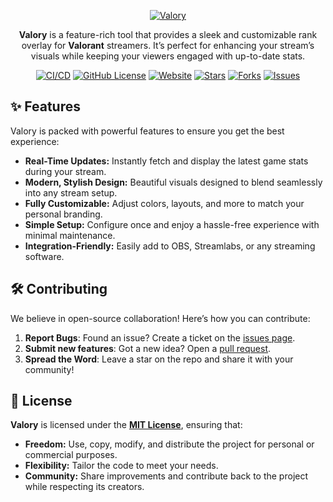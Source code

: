 <div align="center">

[![Valory](https://github.com/haxgun/Valory/raw/v2/.media/header.png)](https://overlay.haxgun.ru/)

**Valory** is a feature-rich tool that provides a sleek and customizable rank overlay for **Valorant** streamers.
It’s perfect for enhancing your stream’s visuals while keeping your viewers engaged with up-to-date stats.

[![CI/CD](https://github.com/haxgun/valory/actions/workflows/master.yml/badge.svg?labelColor=green&logo=x&logoColor=white&style=flat-square)](https://github.com/haxgun/valory/actions/workflows/master.yml)
[![GitHub License](https://img.shields.io/github/license/haxgun/valory?color=green)](https://github.com/haxgun/valory/blob/main/LICENSE)
[![Website](https://img.shields.io/website?url=https://overlay.haxgun.ru)](https://overlay.haxgun.ru/)
[![Stars](https://img.shields.io/github/stars/haxgun/Valory?style=flat&color=green)](https://github.com/haxgun/valory/stargazers)
[![Forks](https://img.shields.io/github/forks/haxgun/Valory?style=flat&color=green)](https://github.com/haxgun/Valory/forks)
[![Issues](https://img.shields.io/github/issues/haxgun/Valory?style=flat)](https://github.com/haxgun/Valory/issues)

</div>

## ✨ Features

Valory is packed with powerful features to ensure you get the best experience:

- **Real-Time Updates:** Instantly fetch and display the latest game stats during your stream.
- **Modern, Stylish Design:** Beautiful visuals designed to blend seamlessly into any stream setup.
- **Fully Customizable:** Adjust colors, layouts, and more to match your personal branding.
- **Simple Setup:** Configure once and enjoy a hassle-free experience with minimal maintenance.
- **Integration-Friendly:** Easily add to OBS, Streamlabs, or any streaming software.

## 🛠 Contributing

We believe in open-source collaboration! Here’s how you can contribute:

1. **Report Bugs**: Found an issue? Create a ticket on the [issues page](https://github.com/haxgun/valory/issues).
2. **Submit new features**: Got a new idea? Open a [pull request](https://github.com/haxgun/valory/pulls).
3. **Spread the Word**: Leave a star on the repo and share it with your community!

## 📜 License

**Valory** is licensed under the **[MIT License](https://github.com/haxgun/valory/blob/main/LICENSE)**, ensuring that:

- **Freedom:** Use, copy, modify, and distribute the project for personal or commercial purposes.
- **Flexibility:** Tailor the code to meet your needs.
- **Community:** Share improvements and contribute back to the project while respecting its creators.
